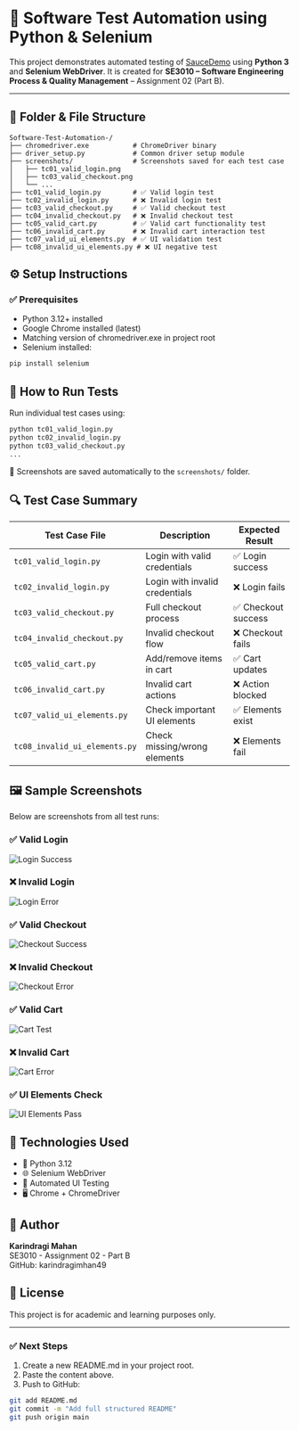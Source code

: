 # 🧪 Software Test Automation using Python & Selenium

This project demonstrates automated testing of [SauceDemo](https://www.saucedemo.com/) using **Python 3** and **Selenium WebDriver**. It is created for **SE3010 – Software Engineering Process & Quality Management** – Assignment 02 (Part B).

---

## 📁 Folder & File Structure

```
Software-Test-Automation-/
├── chromedriver.exe           # ChromeDriver binary
├── driver_setup.py            # Common driver setup module
├── screenshots/               # Screenshots saved for each test case
│   ├── tc01_valid_login.png
│   ├── tc03_valid_checkout.png
│   └── ...
├── tc01_valid_login.py        # ✅ Valid login test
├── tc02_invalid_login.py      # ❌ Invalid login test
├── tc03_valid_checkout.py     # ✅ Valid checkout test
├── tc04_invalid_checkout.py   # ❌ Invalid checkout test
├── tc05_valid_cart.py         # ✅ Valid cart functionality test
├── tc06_invalid_cart.py       # ❌ Invalid cart interaction test
├── tc07_valid_ui_elements.py  # ✅ UI validation test
├── tc08_invalid_ui_elements.py # ❌ UI negative test
```

## ⚙️ Setup Instructions

### ✅ Prerequisites
- Python 3.12+ installed
- Google Chrome installed (latest)
- Matching version of chromedriver.exe in project root
- Selenium installed:
```bash
pip install selenium
```

## 🚀 How to Run Tests

Run individual test cases using:

```bash
python tc01_valid_login.py
python tc02_invalid_login.py
python tc03_valid_checkout.py
...
```

📸 Screenshots are saved automatically to the `screenshots/` folder.

## 🔍 Test Case Summary

| Test Case File | Description | Expected Result |
|----------------|-------------|----------------|
| `tc01_valid_login.py` | Login with valid credentials | ✅ Login success |
| `tc02_invalid_login.py` | Login with invalid credentials | ❌ Login fails |
| `tc03_valid_checkout.py` | Full checkout process | ✅ Checkout success |
| `tc04_invalid_checkout.py` | Invalid checkout flow | ❌ Checkout fails |
| `tc05_valid_cart.py` | Add/remove items in cart | ✅ Cart updates |
| `tc06_invalid_cart.py` | Invalid cart actions | ❌ Action blocked |
| `tc07_valid_ui_elements.py` | Check important UI elements | ✅ Elements exist |
| `tc08_invalid_ui_elements.py` | Check missing/wrong elements | ❌ Elements fail |

## 🖼️ Sample Screenshots

Below are screenshots from all test runs:

### ✅ Valid Login
![Login Success](screenshots/tc01_valid_login.png)

### ❌ Invalid Login
![Login Error](screenshots/tc02_invalid_login.png)

### ✅ Valid Checkout
![Checkout Success](screenshots/tc03_valid_checkout.png)

### ❌ Invalid Checkout
![Checkout Error](screenshots/tc04_invalid_checkout.png)

### ✅ Valid Cart
![Cart Test](screenshots/tc05_valid_cart.png)

### ❌ Invalid Cart
![Cart Error](screenshots/tc06_invalid_cart.png)

### ✅ UI Elements Check
![UI Elements Pass](screenshots/tc07_valid_ui_elements.png)


## 🧠 Technologies Used
* 🐍 Python 3.12
* 🌐 Selenium WebDriver
* 🧪 Automated UI Testing
* 🖥️ Chrome + ChromeDriver

## 👤 Author
**Karindragi Mahan**  
SE3010 - Assignment 02 - Part B  
GitHub: karindragimhan49

## 📄 License
This project is for academic and learning purposes only.

---

### ✅ Next Steps
1. Create a new README.md in your project root.
2. Paste the content above.
3. Push to GitHub:
```bash
git add README.md
git commit -m "Add full structured README"
git push origin main
```
